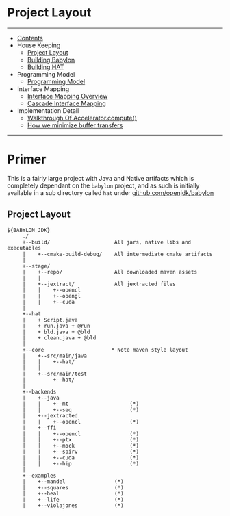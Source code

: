 
# Project Layout

----

* [Contents](hat-00.md)
* House Keeping
    * [Project Layout](hat-01-01-project-layout.md)
    * [Building Babylon](hat-01-02-building-babylon.md)
    * [Building HAT](hat-01-03-building-hat.md)
* Programming Model
    * [Programming Model](hat-03-programming-model.md)
* Interface Mapping
    * [Interface Mapping Overview](hat-04-01-interface-mapping.md)
    * [Cascade Interface Mapping](hat-04-02-cascade-interface-mapping.md)
* Implementation Detail
    * [Walkthrough Of Accelerator.compute()](hat-accelerator-compute.md)
    * [How we minimize buffer transfers](hat-minimizing-buffer-transfers.md)

---

# Primer

This is a fairly large project with Java and Native artifacts which is completely dependant
on the `babylon` project, and as such is initially available in a sub directory
called `hat` under [github.com/openjdk/babylon](https://github.com/openjdk/babylon)

## Project Layout

```
${BABYLON_JDK}
     ./
     +--build/                     All jars, native libs and executables
     |    +--cmake-build-debug/    All intermediate cmake artifacts
     |
     +--stage/
     |    +--repo/                 All downloaded maven assets
     |    |
     |    +--jextract/             All jextracted files
     |    |    +--opencl
     |    |    +--opengl
     |    |    +--cuda
     |
     +--hat
     |    + Script.java
     |    + run.java + @run
     |    + bld.java + @bld
     |    + clean.java + @bld
     |
     +--core                      * Note maven style layout
     |    +--src/main/java
     |    |    +--hat/
     |    |
     |    +--src/main/test
     |         +--hat/
     |
     +--backends
     |    +--java
     |    |    +--mt                    (*)
     |    |    +--seq                   (*)
     |    +--jextracted
     |    |    +--opencl                (*)
     |    +--ffi
     |    |    +--opencl                (*)
     |    |    +--ptx                   (*)
     |    |    +--mock                  (*)
     |    |    +--spirv                 (*)
     |    |    +--cuda                  (*)
     |    |    +--hip                   (*)
     |
     +--examples
     |    +--mandel                (*)
     |    +--squares               (*)
     |    +--heal                  (*)
     |    +--life                  (*)
     |    +--violajones            (*)

```
